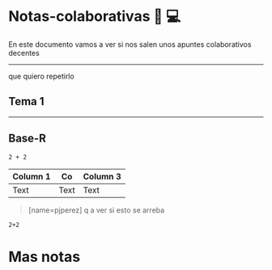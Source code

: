 # Notas-colaborativas  :book: :computer: 


En este documento vamos a ver si nos salen unos apuntes colaborativos decentes


-------------------------------------


que quiero repetirlo

## Tema 1


-------------------------------------

## Base-R

```
2 + 2
```




| Column 1 | Co       | Column 3 |
| -------- | -------- | -------- |
| Text     | Text     | Text     |



> [name=pjperez] q a ver si esto se arreba
> 

```{r}
2+2

```

# Mas notas